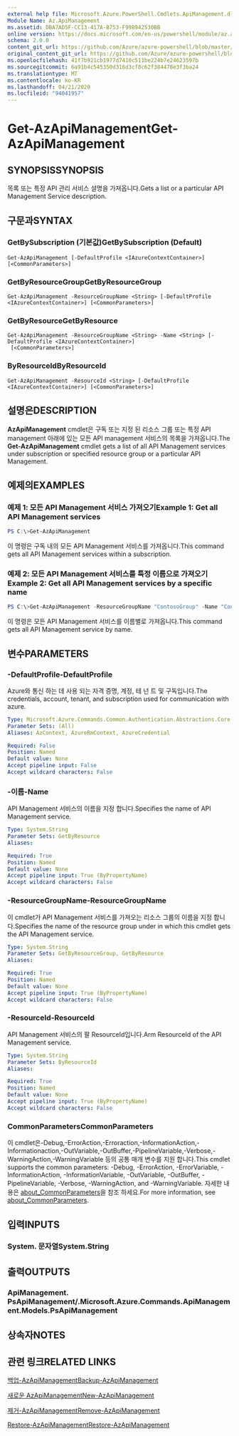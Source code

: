 ```yaml
---
external help file: Microsoft.Azure.PowerShell.Cmdlets.ApiManagement.dll-Help.xml
Module Name: Az.ApiManagement
ms.assetid: DBA7AD5F-CC13-417A-B753-F998942530BB
online version: https://docs.microsoft.com/en-us/powershell/module/az.apimanagement/get-azapimanagement
schema: 2.0.0
content_git_url: https://github.com/Azure/azure-powershell/blob/master/src/ApiManagement/ApiManagement/help/Get-AzApiManagement.md
original_content_git_url: https://github.com/Azure/azure-powershell/blob/master/src/ApiManagement/ApiManagement/help/Get-AzApiManagement.md
ms.openlocfilehash: 41f7b921cb1977d7410c511be224b7e24623597b
ms.sourcegitcommit: 6a91b4c545350d316d3cf8c62f384478e3f3ba24
ms.translationtype: MT
ms.contentlocale: ko-KR
ms.lasthandoff: 04/21/2020
ms.locfileid: "94041957"
---
```

# <span data-ttu-id="f9b4e-101">Get-AzApiManagement</span><span class="sxs-lookup"><span data-stu-id="f9b4e-101">Get-AzApiManagement</span></span>

## <span data-ttu-id="f9b4e-102">SYNOPSIS</span><span class="sxs-lookup"><span data-stu-id="f9b4e-102">SYNOPSIS</span></span>
<span data-ttu-id="f9b4e-103">목록 또는 특정 API 관리 서비스 설명을 가져옵니다.</span><span class="sxs-lookup"><span data-stu-id="f9b4e-103">Gets a list or a particular API Management Service description.</span></span>

## <span data-ttu-id="f9b4e-104">구문과</span><span class="sxs-lookup"><span data-stu-id="f9b4e-104">SYNTAX</span></span>

### <span data-ttu-id="f9b4e-105">GetBySubscription (기본값)</span><span class="sxs-lookup"><span data-stu-id="f9b4e-105">GetBySubscription (Default)</span></span>
```
Get-AzApiManagement [-DefaultProfile <IAzureContextContainer>] [<CommonParameters>]
```

### <span data-ttu-id="f9b4e-106">GetByResourceGroup</span><span class="sxs-lookup"><span data-stu-id="f9b4e-106">GetByResourceGroup</span></span>
```
Get-AzApiManagement -ResourceGroupName <String> [-DefaultProfile <IAzureContextContainer>] [<CommonParameters>]
```

### <span data-ttu-id="f9b4e-107">GetByResource</span><span class="sxs-lookup"><span data-stu-id="f9b4e-107">GetByResource</span></span>
```
Get-AzApiManagement -ResourceGroupName <String> -Name <String> [-DefaultProfile <IAzureContextContainer>]
 [<CommonParameters>]
```

### <span data-ttu-id="f9b4e-108">ByResourceId</span><span class="sxs-lookup"><span data-stu-id="f9b4e-108">ByResourceId</span></span>
```
Get-AzApiManagement -ResourceId <String> [-DefaultProfile <IAzureContextContainer>] [<CommonParameters>]
```

## <span data-ttu-id="f9b4e-109">설명은</span><span class="sxs-lookup"><span data-stu-id="f9b4e-109">DESCRIPTION</span></span>
<span data-ttu-id="f9b4e-110">**AzApiManagement** cmdlet은 구독 또는 지정 된 리소스 그룹 또는 특정 API management 아래에 있는 모든 API management 서비스의 목록을 가져옵니다.</span><span class="sxs-lookup"><span data-stu-id="f9b4e-110">The **Get-AzApiManagement** cmdlet gets a list of all API Management services under subscription or specified resource group or a particular API Management.</span></span>

## <span data-ttu-id="f9b4e-111">예제의</span><span class="sxs-lookup"><span data-stu-id="f9b4e-111">EXAMPLES</span></span>

### <span data-ttu-id="f9b4e-112">예제 1: 모든 API Management 서비스 가져오기</span><span class="sxs-lookup"><span data-stu-id="f9b4e-112">Example 1: Get all API Management services</span></span>
```powershell
PS C:\>Get-AzApiManagement
```

<span data-ttu-id="f9b4e-113">이 명령은 구독 내의 모든 API Management 서비스를 가져옵니다.</span><span class="sxs-lookup"><span data-stu-id="f9b4e-113">This command gets all API Management services within a subscription.</span></span>

### <span data-ttu-id="f9b4e-114">예제 2: 모든 API Management 서비스를 특정 이름으로 가져오기</span><span class="sxs-lookup"><span data-stu-id="f9b4e-114">Example 2: Get all API Management services by a specific name</span></span>
```powershell
PS C:\>Get-AzApiManagement -ResourceGroupName "ContosoGroup" -Name "ContosoApi"
```

<span data-ttu-id="f9b4e-115">이 명령은 모든 API Management 서비스를 이름별로 가져옵니다.</span><span class="sxs-lookup"><span data-stu-id="f9b4e-115">This command gets all API Management service by name.</span></span>

## <span data-ttu-id="f9b4e-116">변수</span><span class="sxs-lookup"><span data-stu-id="f9b4e-116">PARAMETERS</span></span>

### <span data-ttu-id="f9b4e-117">-DefaultProfile</span><span class="sxs-lookup"><span data-stu-id="f9b4e-117">-DefaultProfile</span></span>
<span data-ttu-id="f9b4e-118">Azure와 통신 하는 데 사용 되는 자격 증명, 계정, 테 넌 트 및 구독입니다.</span><span class="sxs-lookup"><span data-stu-id="f9b4e-118">The credentials, account, tenant, and subscription used for communication with azure.</span></span>

```yaml
Type: Microsoft.Azure.Commands.Common.Authentication.Abstractions.Core.IAzureContextContainer
Parameter Sets: (All)
Aliases: AzContext, AzureRmContext, AzureCredential

Required: False
Position: Named
Default value: None
Accept pipeline input: False
Accept wildcard characters: False
```

### <span data-ttu-id="f9b4e-119">-이름</span><span class="sxs-lookup"><span data-stu-id="f9b4e-119">-Name</span></span>
<span data-ttu-id="f9b4e-120">API Management 서비스의 이름을 지정 합니다.</span><span class="sxs-lookup"><span data-stu-id="f9b4e-120">Specifies the name of API Management service.</span></span>

```yaml
Type: System.String
Parameter Sets: GetByResource
Aliases:

Required: True
Position: Named
Default value: None
Accept pipeline input: True (ByPropertyName)
Accept wildcard characters: False
```

### <span data-ttu-id="f9b4e-121">-ResourceGroupName</span><span class="sxs-lookup"><span data-stu-id="f9b4e-121">-ResourceGroupName</span></span>
<span data-ttu-id="f9b4e-122">이 cmdlet가 API Management 서비스를 가져오는 리소스 그룹의 이름을 지정 합니다.</span><span class="sxs-lookup"><span data-stu-id="f9b4e-122">Specifies the name of the resource group under in which this cmdlet gets the API Management service.</span></span>

```yaml
Type: System.String
Parameter Sets: GetByResourceGroup, GetByResource
Aliases:

Required: True
Position: Named
Default value: None
Accept pipeline input: True (ByPropertyName)
Accept wildcard characters: False
```

### <span data-ttu-id="f9b4e-123">-ResourceId</span><span class="sxs-lookup"><span data-stu-id="f9b4e-123">-ResourceId</span></span>
<span data-ttu-id="f9b4e-124">API Management 서비스의 팔 ResourceId입니다.</span><span class="sxs-lookup"><span data-stu-id="f9b4e-124">Arm ResourceId of the API Management service.</span></span>

```yaml
Type: System.String
Parameter Sets: ByResourceId
Aliases:

Required: True
Position: Named
Default value: None
Accept pipeline input: True (ByPropertyName)
Accept wildcard characters: False
```

### <span data-ttu-id="f9b4e-125">CommonParameters</span><span class="sxs-lookup"><span data-stu-id="f9b4e-125">CommonParameters</span></span>
<span data-ttu-id="f9b4e-126">이 cmdlet은-Debug,-ErrorAction,-Erroraction,-InformationAction,-Informationaction,-OutVariable,-OutBuffer,-PipelineVariable,-Verbose,-WarningAction,-WarningVariable 등의 공통 매개 변수를 지원 합니다.</span><span class="sxs-lookup"><span data-stu-id="f9b4e-126">This cmdlet supports the common parameters: -Debug, -ErrorAction, -ErrorVariable, -InformationAction, -InformationVariable, -OutVariable, -OutBuffer, -PipelineVariable, -Verbose, -WarningAction, and -WarningVariable.</span></span> <span data-ttu-id="f9b4e-127">자세한 내용은 [about_CommonParameters](http://go.microsoft.com/fwlink/?LinkID=113216)을 참조 하세요.</span><span class="sxs-lookup"><span data-stu-id="f9b4e-127">For more information, see [about_CommonParameters](http://go.microsoft.com/fwlink/?LinkID=113216).</span></span>

## <span data-ttu-id="f9b4e-128">입력</span><span class="sxs-lookup"><span data-stu-id="f9b4e-128">INPUTS</span></span>

### <span data-ttu-id="f9b4e-129">System. 문자열</span><span class="sxs-lookup"><span data-stu-id="f9b4e-129">System.String</span></span>

## <span data-ttu-id="f9b4e-130">출력</span><span class="sxs-lookup"><span data-stu-id="f9b4e-130">OUTPUTS</span></span>

### <span data-ttu-id="f9b4e-131">ApiManagement. PsApiManagement/.</span><span class="sxs-lookup"><span data-stu-id="f9b4e-131">Microsoft.Azure.Commands.ApiManagement.Models.PsApiManagement</span></span>

## <span data-ttu-id="f9b4e-132">상속자</span><span class="sxs-lookup"><span data-stu-id="f9b4e-132">NOTES</span></span>

## <span data-ttu-id="f9b4e-133">관련 링크</span><span class="sxs-lookup"><span data-stu-id="f9b4e-133">RELATED LINKS</span></span>

[<span data-ttu-id="f9b4e-134">백업-AzApiManagement</span><span class="sxs-lookup"><span data-stu-id="f9b4e-134">Backup-AzApiManagement</span></span>](./Backup-AzApiManagement.md)

[<span data-ttu-id="f9b4e-135">새로운 AzApiManagement</span><span class="sxs-lookup"><span data-stu-id="f9b4e-135">New-AzApiManagement</span></span>](./New-AzApiManagement.md)

[<span data-ttu-id="f9b4e-136">제거-AzApiManagement</span><span class="sxs-lookup"><span data-stu-id="f9b4e-136">Remove-AzApiManagement</span></span>](./Remove-AzApiManagement.md)

[<span data-ttu-id="f9b4e-137">Restore-AzApiManagement</span><span class="sxs-lookup"><span data-stu-id="f9b4e-137">Restore-AzApiManagement</span></span>](./Restore-AzApiManagement.md)


